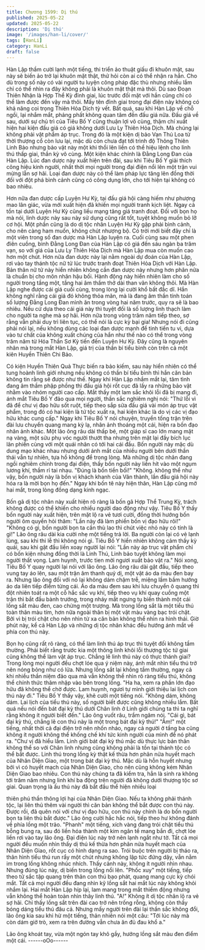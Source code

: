 ```yaml
---
title: Chương 1599: Dị thú
published: 2025-05-22
updated: 2025-05-22
description: 'Dị thú'
image: '/images/han-li/cover/'
tags: [HanLi]
category: HanLi
draft: false
---
```


Hàn Lập thầm cười lạnh một tiếng, thi triển ảo thuật giấu đi khuôn
mặt, sau này sẽ biến ảo trở lại khuôn mặt thật, thử hỏi còn ai có
thể nhận ra hắn.
Cho dù trong số này có vài người tu luyện công pháp đặc thù
nhưng nhiều lắm chỉ có thể nhìn ra đây không phải là khuôn mặt
thật mà thôi.
Dù sao Đoạn Thiên Nhận là Hợp Thể Kỳ đỉnh giai, lúc trước đối
mặt với hắn cũng chỉ có thể làm được đến vậy mà thôi. Mấy tên
đỉnh giai trong đại điện này không có khả năng coi trọng Thiên
Hỏa Dịch tỳ vết.
Bất quá, sau khi Hàn Lập về chỗ ngồi, lại nhắm mắt, phảng phất
không quan tâm đến đấu giá nữa.
Đấu giá về sau, dưới sự chủ trì của Tiêu Bố Y cũng thuận lợi vô
cùng, thậm chí xuất hiện hai kiện đấu giá có giá không dưới Lưu
Ly Thiên Hỏa Dịch. Mà chúng lại không phải vật phẩm áp trục.
Trong đó là một kiện dị bảo Vạn Thú Loa từ thời thượng cổ còn
lưu lại, mặc dù còn chưa đạt tới trình độ Thông Thiên Linh Bảo
nhưng bảo vật này một khi thổi lên liền có thể hiệu lệnh cho linh
thú thấp giai, thần kỳ vô cùng. Một kiện khác chính là Đằng Long
Đan của Hàn Lập.
Lúc đan dược này xuất hiện trên đài, sau khi Tiêu Bố Y giải thích
công hiệu kinh người, nhất thời mọi người trong đại điện nổi lên
một trận vui mừng lẫn sợ hãi.
Loại đan dược này có thể làm pháp lực tăng lên đồng thời đối với
đột phá bình cảnh cũng có công dụng lớn, cho tới hiện tại không
có bao nhiêu.

Hơn nữa đan dược cấp Luyện Hư Kỳ, tại đấu giá hội càng hiếm
như phượng mao lân giác, vừa mới xuất hiện đã khiến mọi người
tranh kịch liệt. Ngay cả tồn tại dưới Luyện Hư Kỳ cũng liều mạng
tăng giá tranh đoạt.
Đối với bọn họ mà nói, linh dược này sau này sử dụng cũng rất
tốt, tuyệt không muốn bỏ lỡ cơ hội.
Một phần cũng là do dị tộc nhân Luyện Hư Kỳ gặp phải bình
cảnh, cho nên càng ham muốn, không chút nhượng bộ. Có trời
mới biết đây chỉ là một viên trong số đan dược mà Hàn Lập luyện
ra.
Cuối cùng sau một phen điên cuồng, bình Đằng Long Đan của
Hàn Lập có giá đến sáu ngàn ba trăm vạn, so với giá của Lưu Ly
Thiên Hỏa Dịch mà Hàn Lập mua còn muốn cao hơn một chút.
Hơn nữa đan dược này lại nằm ngoài dự đoán của Hàn Lập, rơi
vào tay thánh tộc nữ tử lúc trước tranh đoạt Thiên Hỏa Dịch với
Hàn Lập. Bản thân nữ tử này hiển nhiên không cần đan dược này
nhưng hơn phân nửa là chuẩn bị cho môn nhân hậu bối. Hành
động này hiển nhiên làm cho số người trong tầng một, tầng hai
âm thầm thở dài than vãn không thôi. Mà Hàn Lập nghe được cái
giá cuối cùng, trong lòng lại cười khổ bất đắc dĩ.
Hắn không nghĩ rằng cái giá đó không thỏa mãn, mà là đang âm
thần tính toán số lượng Đằng Long Đan mình ăn trong vòng hai
năm trước, quy ra sẽ là bao nhiêu. Nếu cứ dựa theo cái giá này
thì tuyệt đối là số lượng linh thạch làm cho người ta nghe mà sợ
hãi. Hơn nữa trong vòng trăm năm tiếp theo, sợ rằng vẫn phải
duy trì liên tục, có thể nói là cực kỳ bại gia!
Nhưng nói đi cũng phải nói lại, nếu không dùng các loại đan dược
mạnh để tinh tiến tu vi, dựa vào tư chất của không xuất chúng của
hắn như thế nào có thể trong vòng trăm năm từ Hóa Thần Sơ Kỳ
tiến đến Luyện Hư Kỳ.
Đây cũng là nguyên nhân mà trong mắt Hàn Lập, giá trị của thần
bí tiểu bình còn trên cả một kiên Huyền Thiên Chi Bảo.

Có kiện Huyền Thiên Quả Thực biến ra bảo kiếm, sau này hiển
nhiên có thể tung hoành linh giới nhưng nếu không có thần bí tiểu
bình thì hắn căn bản không tin rằng sẽ được như thế.
Ngay khi Hàn Lập nhắm mắt lại, tâm tình đang âm thầm phập
phồng thì đấu giá hội rốt cục đã lấy ra những bảo vật nhằm vào
nhóm người cao cấp.
Mắt thấy một lam sắc khôi lỗi đã bị mang đi, ánh mắt Tiêu Bố Y
đảo qua mọi người, thần sắc nghiêm nghị nói:
"Thứ lỗi vì đã để chư vị đạo hữu sốt ruột, tiếp theo sắp sửa đấu
giá vài món áp trục vật phẩm, trong đó có hai kiện là tứ tộc xuất
ra, hai kiện khác là do vị các vị đạo hữu khác cung cấp."
Ngay khi Tiêu Bố Y nói chuyện, truyền tống trận trên đài lưu
chuyển quang mang kỳ lạ, nhân ảnh thoáng một cái, hiện ra bốn
đạo nhân ảnh khác.
Một lão ông râu dài thấp bé, một giáp sĩ cao lớn mang mặt nạ
vàng, một sửu phụ vóc người thướt tha nhưng trên mặt lại đầy
bích lục lân phiến cùng với một quái nhân có tới hai cái đầu.
Bốn người này mặc dù dung mạo khác nhau nhưng dưới ánh mắt
của nhiều người bên dưới thần thái vẫn tự nhiên, tựa hồ không
để trong lòng.
Mà những dị tộc nhân đang ngồi nghiêm chỉnh trong đại điện,
thấy bốn người này liền hít vào một ngụm lương khí, thầm rỉ tai
nhau.
"Đúng là bốn tiền bối!"
"Không. không thể như vậy, bốn người này là bốn vị khách khanh
của Vân thành, lần đấu giá hội này hóa ra là mời bọn họ đến."
Ngay khi bốn tê này hiện thân, Hàn Lập cũng mở hai mắt, trong
lòng đồng dạng kinh ngạc.

Bốn gã dị tộc nhân này xuất hiện rõ ràng là bốn gã Hợp Thể
Trung Kỳ, trách không được có thể khiến cho nhiều người dao
động như vậy.
Tiêu Bố Y thấy bốn người này xuất hiện, trên mặt lộ ra vẻ tươi
cười, đồng thời hướng bốn người ôm quyền hỏi thăm:
"Lần này đã làm phiền bốn vị đạo hữu rôi!"
"Không có gì, bốn người bọn ta cần thù lao thì chút việc nhỏ này
có tính là gì!"
Lão ông râu dài kia cười nhẹ một tiếng trả lời.
Ba người còn lại có vẻ lạnh lùng, sau khi thi lễ thì không nói gì.
Tiêu Bố Y hiển nhiên không cảm thấy kỳ quái, sau khi gật đầu liền
xoay người lại nói:
"Lần này áp trục vật phẩm chỉ có bốn kiện nhưng đồng thời là
Linh Thú, Linh bảo tuyệt không làm mọi người thất vọng. Lam
huynh, trước tien mời ngươi xuất bảo vật ra."
Nói xong, Tiêu Bố Y quay người lại nói với lão ông. Lão ông râu
dài gật đầu, tiếp theo vung tay áo lên, sau một trận âm thanh quỷ
dị, một vật áo da màu đen bay ra.
Nhưng lão ông đối với nó lại không dám chậm trễ, miệng lầm bầm
hướng áo da liên tiếp điểm từng cái.
Áo da màu đem sau khi lưu chuyển ô quang thì đột nhiên toát ra
một cỗ hắc sắc vụ khí, tiếp theo vụ khí quay cuồng một trận thì
bắt đầu bành trướng, trong nháy mắt ngưng tụ biến thành một cái
lồng sắt màu đen, cao chừng một trượng.
Mà trong lồng sắt là một tiểu thú toàn thân màu tím, hơn nữa
ngoài thân bị một vật màu vàng bạc trói chặt. Bởi vì bị trói chặt
cho nên nhìn từ xa căn bản không thể nhìn ra hình thái. Giờ phút
này, kể cả Hàn Lập và những dị tộc nhân khác đều hướng ánh
mắt về phía con thú này.

Bọn họ cũng rất rõ ràng, có thể làm linh thú áp trục thì tuyệt đối
không tầm thường. Phải biết rằng trước kia một thông linh khôi lỗi
thượng tộc tứ giai cũng không thể làm vật áp trục. Chẳng lẽ linh
thú này có thực thánh giai?
Trong lòng mọi người đều chợt lóe qua ý niệm này, ánh mắt nhìn
tiểu thú trở nên nóng bỏng như có lửa.
Nhưng lồng sắt lại không tầm thường, ngay cả khi nhiều thần
niệm đảo qua mà vẫn không thể nhìn rõ ràng tiểu thú, không thể
chính thức thâm nhập vào bên trong lồng.
"Ha ha, xem ra phần lớn đạo hữu đã không thể chờ được. Lam
huynh, ngươi tự mình giới thiệu lai lịch con thú này đi."
Tiêu Bố Y thấy vậy, khẽ cười một tiếng nói.
"Không dám, không dám. Lai lịch của tiểu thú này, số người biết
được cũng không nhiều lắm. Bất quá nếu nói đến bát đại kỳ thú
dưới Chân linh ở Linh giới chúng ta thì ta nghĩ rằng không ít người
biết đến."
Lão ông vuốt râu, trầm ngâm nói.
"Cái gì, bát đại kỳ thú, chẳng lẽ con thú này là một trong bát đại kỳ
thú!"
"Ầm!" một tiếng, nhất thời cả đại điện trở nên nhốn nháo, ngay cả
người ở tầng ba cũng không ít người không thể khống chế khí tức
kinh người của mình để nó phát ra.
"Chư vị đã hiểu lầm. Linh giới bát đại kỳ thú mặc dù thực lực bản
thân không thể so với Chân linh nhưng cũng không phải là tồn tại
thánh tộc có thể bắt được. Linh thú trong lồng kỳ thật kế thừa hơn
phân nửa huyết mạch của Nhân Diện Giao, một trong bát đại kỳ
thú. Mặc dù là hỗn huyết nhưng bởi vì có huyết mạch của Nhân
Diện Giao, cho nên cũng không kém Nhân Diện Giao bao nhiêu.
Con thú này chúng ta đã kiểm tra, hẳn là sinh ra không tới trăm
năm nhưng linh khí ba động trên người đã không dưới thượng tộc
sơ giai. Quan trọng là ấu thú này đã bắt đầu thể hiện nhiều loại

thiên phú thần thông lợi hại của Nhân Diện Giao. Nếu ta không
phải thánh tộc, lại liên thủ thêm vài người thì căn bản không thể
bắt được con thú này. Được rồi, đã quên nói với chư vị đạo hữu,
con thú này chính là do bốn người bọn ta liên thủ bắt được."
Lão ông cười hắc hắc nói, tiếp theo hư không đánh về phía lồng
một trảo. "Phanh" một tiếng, xích vàng đang trói chặt tiểu thú
bỗng bung ra, sau đó liền hóa thành một kim ngân tế mang bắn
đi, chợt lóe liền rơi vào tay lão ông. Đại điện lúc này trở nên lạnh
ngắt như tờ.
Tất cả mọi người đều muốn nhìn thấy dị thú kế thừa hơn phân
nửa huyết mạch của Nhân Diện Giao, rốt cục có hình dạng ra
sao.
Trói buộc trên người bị tháo ra, thân hình tiểu thú run rẩy một chút
nhưng không lập tức đứng dậy, vẫn nằm im trong lồng không
nhúc nhích. Thấy cảnh này, không ít người nhìn nhau. Nhưng
đúng lúc này, dị biến trong lồng nổi lên.
"Phốc xuy" một tiếng, tiếp theo tử sắc tập quang trên thân con thú
bạo phát, quang mang cực kỳ chói mắt. Tất cả mọi người đều
đang nhìn kỹ lồng sắt hai mắt lúc này không khỏi nhắm lại. Hai
mắt Hàn Lập híp lại, lam mang trong mắt thiểm động nhưng vẫn
không thể hoàn toàn nhìn thây linh thú.
"A!"
Không ít dị tộc nhân lộ ra vẻ sợ hãi.
Chỉ thấy lồng sắt trên đài cao trở nên trống rỗng, không còn thấy
bóng dáng tiểu thú đâu cả.
Nhưng mấy người trên đài lại thần sắc không đổi, lão ông kia sau
khi hừ một tiếng, thản nhiên nói một câu:
"Tới lúc này mà còn dám giở trò, xem ra trên đường vẫn chưa ăn
đủ đau khổ a."

Lão ông khoát tay, vừa một ngón tay khô gầy, hướng lồng sắt
màu đen điểm một cái.
------oOo------
